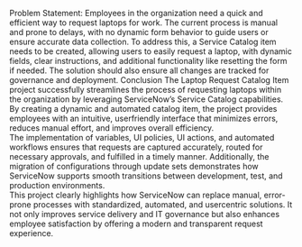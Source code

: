 Problem Statement:
Employees in the organization need a quick and efficient way to request laptops for work. The current process is manual and prone to delays, with no dynamic form behavior to guide users or ensure accurate data collection. To address this, a Service Catalog item needs to be created, allowing users to easily request a laptop, with dynamic fields, clear instructions, and additional functionality like resetting the form if needed. The solution should also ensure all changes are tracked for governance and deployment.
Conclusion 
The Laptop Request Catalog Item project successfully streamlines the process of requesting  laptops within the organization by leveraging ServiceNow’s Service Catalog capabilities. By  creating a dynamic and automated catalog item, the project provides employees with an  intuitive, userfriendly interface that minimizes errors, reduces manual effort, and improves  overall efficiency.  
The implementation of variables, UI policies, UI actions, and automated workflows ensures that  requests are captured accurately, routed for necessary approvals, and fulfilled in a timely  manner. Additionally, the migration of configurations through update sets demonstrates how  ServiceNow supports smooth transitions between development, test, and production  environments.  
This project clearly highlights how ServiceNow can replace manual, error-prone processes with  standardized, automated, and usercentric solutions. It not only improves service delivery and IT  governance but also enhances employee satisfaction by offering a modern and transparent  request experience.

